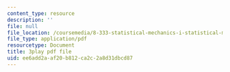 ```yaml
---
content_type: resource
description: ''
file: null
file_location: /coursemedia/8-333-statistical-mechanics-i-statistical-mechanics-of-particles-fall-2013/ee6add2aaf20b812ca2c2a8d31dbcd87_w_I0AkvbWFc.pdf
file_type: application/pdf
resourcetype: Document
title: 3play pdf file
uid: ee6add2a-af20-b812-ca2c-2a8d31dbcd87
---
```

